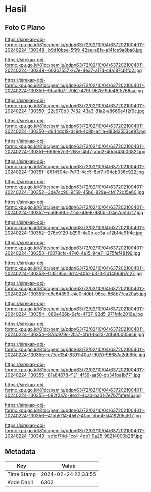# Hasil

## Foto C Plano

https://sirekap-obj-formc.kpu.go.id/81dc/pemilu/pdpr/63/72/02/10/04/6372021004011-20240224-130348--b9d10bee-5f99-42ae-a81a-a14fce9a8ba8.jpg

https://sirekap-obj-formc.kpu.go.id/81dc/pemilu/pdpr/63/72/02/10/04/6372021004011-20240224-130349--603b7557-2c7e-4e37-a17d-c4a187cb1fd2.jpg

https://sirekap-obj-formc.kpu.go.id/81dc/pemilu/pdpr/63/72/02/10/04/6372021004011-20240224-130350--9fad6d7f-70b2-479f-9676-9de48f5766aa.jpg

https://sirekap-obj-formc.kpu.go.id/81dc/pemilu/pdpr/63/72/02/10/04/6372021004011-20240224-130350--22c970b3-7432-43a3-81a2-a8669e4f2f9c.jpg

https://sirekap-obj-formc.kpu.go.id/81dc/pemilu/pdpr/63/72/02/10/04/6372021004011-20240224-130350--d644dc19-dd9d-4c8b-a41a-d83d2553ce97.jpg

https://sirekap-obj-formc.kpu.go.id/81dc/pemilu/pdpr/63/72/02/10/04/6372021004011-20240224-130351--696e52e3-268e-4bf7-abd2-40dd43b0082f.jpg

https://sirekap-obj-formc.kpu.go.id/81dc/pemilu/pdpr/63/72/02/10/04/6372021004011-20240224-130351--8614504e-7d73-4cc5-8ef7-f94eb336c922.jpg

https://sirekap-obj-formc.kpu.go.id/81dc/pemilu/pdpr/63/72/02/10/04/6372021004011-20240224-130352--3de7cc90-9558-45b6-829e-cfd172c15e60.jpg

https://sirekap-obj-formc.kpu.go.id/81dc/pemilu/pdpr/63/72/02/10/04/6372021004011-20240224-130352--cb66e6fa-72b5-46e6-980b-074e7defd717.jpg

https://sirekap-obj-formc.kpu.go.id/81dc/pemilu/pdpr/63/72/02/10/04/6372021004011-20240224-130352--276e9120-b299-4a0b-ac3a-c12b14c91f4c.jpg

https://sirekap-obj-formc.kpu.go.id/81dc/pemilu/pdpr/63/72/02/10/04/6372021004011-20240224-130353--f0078cfc-4746-4e15-94e7-1275fef48199.jpg

https://sirekap-obj-formc.kpu.go.id/81dc/pemilu/pdpr/63/72/02/10/04/6372021004011-20240224-130353--f135195d-3d14-40fd-b373-2d14866b7c27.jpg

https://sirekap-obj-formc.kpu.go.id/81dc/pemilu/pdpr/63/72/02/10/04/6372021004011-20240224-130353--c6e64353-c4c0-40bf-96ca-868b77ca20a5.jpg

https://sirekap-obj-formc.kpu.go.id/81dc/pemilu/pdpr/63/72/02/10/04/6372021004011-20240224-130354--866e426b-9efc-4737-93d5-971fdfc2019e.jpg

https://sirekap-obj-formc.kpu.go.id/81dc/pemilu/pdpr/63/72/02/10/04/6372021004011-20240224-130354--87dc979c-2ba7-4fb1-ba23-2df600005ec9.jpg

https://sirekap-obj-formc.kpu.go.id/81dc/pemilu/pdpr/63/72/02/10/04/6372021004011-20240224-130355--c77ee134-8391-40a7-9970-98687a2db60c.jpg

https://sirekap-obj-formc.kpu.go.id/81dc/pemilu/pdpr/63/72/02/10/04/6372021004011-20240224-130355--81a84678-f121-4f39-aa50-db341ba1b771.jpg

https://sirekap-obj-formc.kpu.go.id/81dc/pemilu/pdpr/63/72/02/10/04/6372021004011-20240224-130355--092f2a7c-9e42-4cad-ba51-7e7b7fafee16.jpg

https://sirekap-obj-formc.kpu.go.id/81dc/pemilu/pdpr/63/72/02/10/04/6372021004011-20240224-130356--41bb5f14-4567-41ad-bbe4-5f419205a517.jpg

https://sirekap-obj-formc.kpu.go.id/81dc/pemilu/pdpr/63/72/02/10/04/6372021004011-20240224-130349--ac1df74d-1cc4-4db1-9a25-98214000b28f.jpg


## Metadata

| Key        | Value               |
| ---------- | ------------------- |
| Time Stamp | 2024-02-24 22:33:55 |
| Kode Dapil | 6302                |




